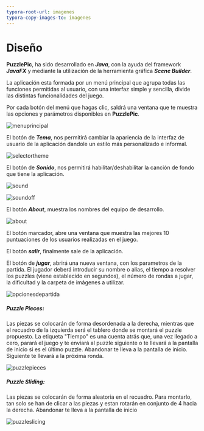 ```yaml
---
typora-root-url: imagenes
typora-copy-images-to: imagenes
---
```


# Diseño

**PuzzlePic**, ha sido desarrollado en ***Java***, con la ayuda del framework ***JavaFX*** y mediante la utilización de la herramienta  gráfica ***Scene Builder***.

La aplicación esta formada por un menú principal que agrupa todas las funciones permitidas al usuario, con una interfaz simple y sencilla, divide las distintas funcionalidades del juego.

Por cada botón del menú que hagas clic, saldrá una ventana que te muestra las opciones y parámetros disponibles en **PuzzlePic**.

![menuprincipal](/menuprincipal.PNG)



El botón de ***Tema***, nos permitirá cambiar la apariencia de la interfaz de usuario de la aplicación dandole un estilo más personalizado e informal.

![selectortheme](/selectortheme.PNG)

El botón de ***Sonido***, nos permitirá habilitar/deshabilitar la canción de fondo que tiene la aplicación.

![sound](/sound.PNG)

![soundoff](/soundoff.PNG)

El botón ***About***, muestra los nombres del equipo de desarrollo.

![about](/about.PNG)

El botón marcador, abre una ventana que muestra las mejores 10 puntuaciones de los usuarios realizadas en el juego.

El botón ***salir***, finalmente sale de la aplicación.



El botón de ***jugar***, abrirá una nueva ventana, con los parametros de la partida. El jugador deberá introducir su nombre o alias, el tiempo a resolver los puzzles (viene establecido en segundos), el número de rondas a jugar, la dificultad y la carpeta de imágenes a utilizar.

![opcionesdepartida](/opcionesdepartida.PNG)



##### Puzzle Pieces:

Las piezas se colocarán de forma desordenada a la derecha, mientras que el recuadro de la izquierda será el tablero donde se montará el puzzle propuesto.  La etiqueta "Tiempo" es una cuenta atrás que, una vez llegado a cero, parará el juego y te enviará al puzzle siguiente o te llevará a la pantalla de inicio si es el último puzzle. Abandonar te lleva a la pantalla de inicio. Siguiente te llevará a la próxima ronda.

![puzzlepieces](/puzzlepieces.JPG)



##### Puzzle Sliding:

Las piezas se colocarán de forma aleatoria en el recuadro. Para montarlo, tan solo se han de clicar a las piezas y estan rotarán en conjunto de 4 hacia la derecha. Abandonar te lleva a la pantalla de inicio

![puzzleslicing](/puzzleslicing.JPG)